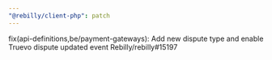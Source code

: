 ```yaml
---
"@rebilly/client-php": patch
---
```


fix(api-definitions,be/payment-gateways): Add new dispute type and enable Truevo dispute updated event Rebilly/rebilly#15197
